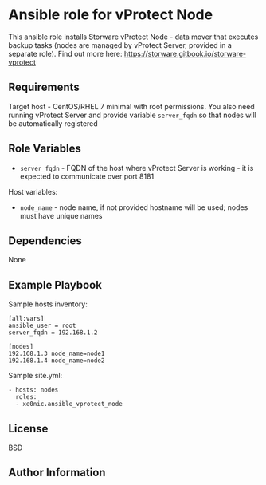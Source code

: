Ansible role for vProtect Node
=========

This ansible role installs Storware vProtect Node - data mover that executes backup tasks (nodes are managed by vProtect Server, provided in a separate role). Find out more here: https://storware.gitbook.io/storware-vprotect

Requirements
------------

Target host - CentOS/RHEL 7 minimal with root permissions. You also need running vProtect Server and provide variable `server_fqdn` so that nodes will be automatically registered

Role Variables
--------------

- `server_fqdn` - FQDN of the host where vProtect Server is working - it is expected to communicate over port 8181

Host variables:
- `node_name` - node name, if not provided hostname will be used; nodes must have unique names

Dependencies
------------

None

Example Playbook
----------------

Sample hosts inventory:

```
[all:vars]
ansible_user = root
server_fqdn = 192.168.1.2

[nodes]
192.168.1.3 node_name=node1
192.168.1.4 node_name=node2
```

Sample site.yml:

```
- hosts: nodes
  roles:
  - xe0nic.ansible_vprotect_node
```

License
-------

BSD

Author Information
------------------
